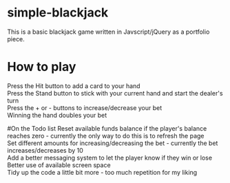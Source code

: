 # simple-blackjack
This is a basic blackjack game written in Javscript/jQuery as a portfolio piece.

# How to play
Press the Hit button to add a card to your hand<br />
Press the Stand button to stick with your current hand and start the dealer's turn<br />
Press the + or - buttons to increase/decrease your bet<br />
Winning the hand doubles your bet<br />

#On the Todo list
Reset available funds balance if the player's balance reaches zero - currently the only way to do this is to refresh the page<br />
Set different amounts for increasing/decreasing the bet - currently the bet increases/decreases by 10<br />
Add a better messaging system to let the player know if they win or lose<br />
Better use of available screen space<br />
Tidy up the code a little bit more - too much repetition for my liking
